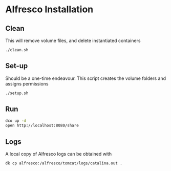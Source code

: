 # Alfresco Installation

## Clean

This will remove volume files, and delete instantiated containers
```sh
./clean.sh
```

## Set-up

Should be a one-time endeavour. This script creates the volume folders and assigns permissions
```sh
./setup.sh
```

## Run
```sh
dco up -d
open http://localhost:8080/share
```

## Logs
A local copy of Alfresco logs can be obtained with
```sh
dk cp alfresco:/alfresco/tomcat/logs/catalina.out .
```